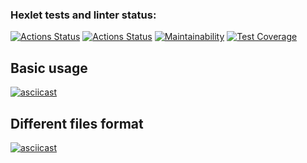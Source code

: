 ### Hexlet tests and linter status:
[![Actions Status](https://github.com/khooj/frontend-project-46/workflows/hexlet-check/badge.svg)](https://github.com/khooj/frontend-project-46/actions)
[![Actions Status](https://github.com/khooj/frontend-project-46/workflows/nodejs/badge.svg)](https://github.com/khooj/frontend-project-46/actions)
[![Maintainability](https://api.codeclimate.com/v1/badges/d8ef3cdb476efae84825/maintainability)](https://codeclimate.com/github/khooj/frontend-project-46/maintainability)
[![Test Coverage](https://api.codeclimate.com/v1/badges/d8ef3cdb476efae84825/test_coverage)](https://codeclimate.com/github/khooj/frontend-project-46/test_coverage)

## Basic usage
[![asciicast](https://asciinema.org/a/RESUDcmBWRu4HAovomz3p6huh.svg)](https://asciinema.org/a/RESUDcmBWRu4HAovomz3p6huh)

## Different files format
[![asciicast](https://asciinema.org/a/KVNImwzXhPSuTTi1SgkoplW3u.svg)](https://asciinema.org/a/KVNImwzXhPSuTTi1SgkoplW3u)

